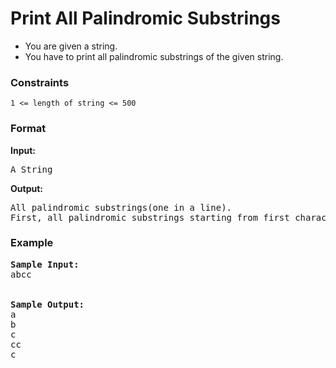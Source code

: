 <h1>Print All Palindromic Substrings</h1>

<div>
  <ul>
    <li>You are given a string. </li>
    <li>You have to print all palindromic substrings of the given string.</li>
  </ul>
</div>

<h3>Constraints</h3>
<code>1 <= length of string <= 500</code>

<h3>Format</h3>
<strong>Input:</strong>
<pre>
A String
</pre>

<strong>Output:</strong>
<pre>
All palindromic substrings(one in a line).
First, all palindromic substrings starting from first character of string will be printed, then from second character and so on.
</pre>

<h3>Example</h3>
<pre>
<strong>Sample Input:</strong>
abcc
<br>
<strong>Sample Output:</strong>
a
b
c
cc
c
</pre>